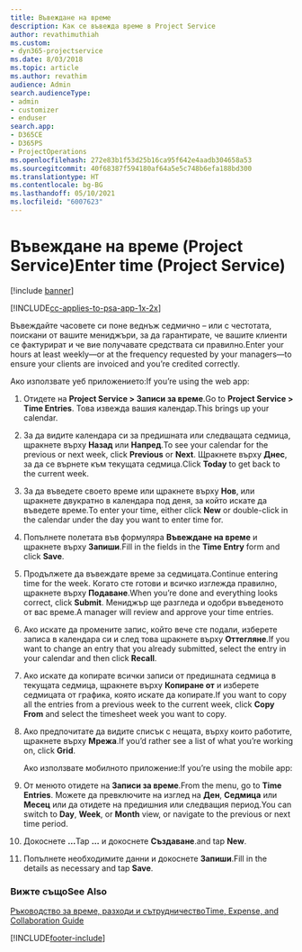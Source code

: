 ```yaml
---
title: Въвеждане на време
description: Как се въвежда време в Project Service
author: revathimuthiah
ms.custom:
- dyn365-projectservice
ms.date: 8/03/2018
ms.topic: article
ms.author: revathim
audience: Admin
search.audienceType:
- admin
- customizer
- enduser
search.app:
- D365CE
- D365PS
- ProjectOperations
ms.openlocfilehash: 272e83b1f53d25b16ca95f642e4aadb304658a53
ms.sourcegitcommit: 40f68387f594180af64a5e5c748b6efa188bd300
ms.translationtype: HT
ms.contentlocale: bg-BG
ms.lasthandoff: 05/10/2021
ms.locfileid: "6007623"
---
```

# <a name="enter-time-project-service"></a><span data-ttu-id="5fa50-103">Въвеждане на време (Project Service)</span><span class="sxs-lookup"><span data-stu-id="5fa50-103">Enter time (Project Service)</span></span>

[!include [banner](../includes/psa-now-project-operations.md)]

[!INCLUDE[cc-applies-to-psa-app-1x-2x](../includes/cc-applies-to-psa-app-1x-2x.md)]

<span data-ttu-id="5fa50-104">Въвеждайте часовете си поне веднъж седмично – или с честотата, поискани от вашите мениджъри, за да гарантирате, че вашите клиенти се фактурират и че вие получавате средствата си правилно.</span><span class="sxs-lookup"><span data-stu-id="5fa50-104">Enter your hours at least weekly—or at the frequency requested by your managers—to ensure your clients are invoiced and you’re credited correctly.</span></span>  
  
 <span data-ttu-id="5fa50-105">Ако използвате уеб приложението:</span><span class="sxs-lookup"><span data-stu-id="5fa50-105">If you’re using the web app:</span></span>  
  
1. <span data-ttu-id="5fa50-106">Отидете на **Project Service > Записи за време**.</span><span class="sxs-lookup"><span data-stu-id="5fa50-106">Go to **Project Service > Time Entries**.</span></span> <span data-ttu-id="5fa50-107">Това извежда вашия календар.</span><span class="sxs-lookup"><span data-stu-id="5fa50-107">This brings up your calendar.</span></span>  
  
2. <span data-ttu-id="5fa50-108">За да видите календара си за предишната или следващата седмица, щракнете върху **Назад** или **Напред**.</span><span class="sxs-lookup"><span data-stu-id="5fa50-108">To see your calendar for the previous or next week, click **Previous** or **Next**.</span></span> <span data-ttu-id="5fa50-109">Щракнете върху **Днес**, за да се върнете към текущата седмица.</span><span class="sxs-lookup"><span data-stu-id="5fa50-109">Click **Today** to get back to the current week.</span></span>  
  
3. <span data-ttu-id="5fa50-110">За да въведете своето време или щракнете върху **Нов**, или щракнете двукратно в календара под деня, за който искате да въведете време.</span><span class="sxs-lookup"><span data-stu-id="5fa50-110">To enter your time, either click **New** or double-click in the calendar under the day you want to enter time for.</span></span>  
  
4. <span data-ttu-id="5fa50-111">Попълнете полетата във формуляра **Въвеждане на време** и щракнете върху **Запиши**.</span><span class="sxs-lookup"><span data-stu-id="5fa50-111">Fill in the fields in the **Time Entry** form and click **Save**.</span></span>  
  
5. <span data-ttu-id="5fa50-112">Продължете да въвеждате време за седмицата.</span><span class="sxs-lookup"><span data-stu-id="5fa50-112">Continue entering time for the week.</span></span> <span data-ttu-id="5fa50-113">Когато сте готови и всичко изглежда правилно, щракнете върху **Подаване**.</span><span class="sxs-lookup"><span data-stu-id="5fa50-113">When you’re done and everything looks correct, click **Submit**.</span></span> <span data-ttu-id="5fa50-114">Мениджър ще разгледа и одобри въведеното от вас време.</span><span class="sxs-lookup"><span data-stu-id="5fa50-114">A manager will review and approve your time entries.</span></span>  
  
6. <span data-ttu-id="5fa50-115">Ако искате да промените запис, който вече сте подали, изберете записа в календара си и след това щракнете върху **Оттегляне**.</span><span class="sxs-lookup"><span data-stu-id="5fa50-115">If you want to change an entry that you already submitted, select the entry in your calendar and then click **Recall**.</span></span>  
  
7. <span data-ttu-id="5fa50-116">Ако искате да копирате всички записи от предишната седмица в текущата седмица, щракнете върху **Копиране от** и изберете седмицата от графика, която искате да копирате.</span><span class="sxs-lookup"><span data-stu-id="5fa50-116">If you want to copy all the entries from a previous week to the current week, click **Copy From** and select the timesheet week you want to copy.</span></span>  
  
8. <span data-ttu-id="5fa50-117">Ако предпочитате да видите списък с нещата, върху които работите, щракнете върху **Мрежа**.</span><span class="sxs-lookup"><span data-stu-id="5fa50-117">If you’d rather see a list of what you’re working on, click **Grid**.</span></span>  
  
   <span data-ttu-id="5fa50-118">Ако използвате мобилното приложение:</span><span class="sxs-lookup"><span data-stu-id="5fa50-118">If you’re using the mobile app:</span></span>  
  
9. <span data-ttu-id="5fa50-119">От менюто отидете на **Записи за време**.</span><span class="sxs-lookup"><span data-stu-id="5fa50-119">From the menu, go to **Time Entries**.</span></span>     <span data-ttu-id="5fa50-120">Можете да превключите на изглед на **Ден**, **Седмица** или **Месец** или да отидете на предишния или следващия период.</span><span class="sxs-lookup"><span data-stu-id="5fa50-120">You can switch to **Day**, **Week**, or **Month** view, or navigate to the previous or next time period.</span></span>  
  
10. <span data-ttu-id="5fa50-121">Докоснете **…**</span><span class="sxs-lookup"><span data-stu-id="5fa50-121">Tap **…**</span></span> <span data-ttu-id="5fa50-122">и докоснете **Създаване**.</span><span class="sxs-lookup"><span data-stu-id="5fa50-122">and tap **New**.</span></span>  
  
11. <span data-ttu-id="5fa50-123">Попълнете необходимите данни и докоснете **Запиши**.</span><span class="sxs-lookup"><span data-stu-id="5fa50-123">Fill in the details as necessary and tap **Save**.</span></span>  
  
### <a name="see-also"></a><span data-ttu-id="5fa50-124">Вижте също</span><span class="sxs-lookup"><span data-stu-id="5fa50-124">See Also</span></span>  
 [<span data-ttu-id="5fa50-125">Ръководство за време, разходи и сътрудничество</span><span class="sxs-lookup"><span data-stu-id="5fa50-125">Time, Expense, and Collaboration Guide</span></span>](../psa/time-expense-collaboration-guide.md)


[!INCLUDE[footer-include](../includes/footer-banner.md)]